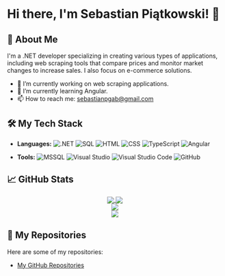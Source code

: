 # Hi there, I'm Sebastian Piątkowski! 👋

## 🚀 About Me
I'm a .NET developer specializing in creating various types of applications, including web scraping tools that compare prices and monitor market changes to increase sales. I also focus on e-commerce solutions.

- 🔭 I’m currently working on web scraping applications.
- 🌱 I’m currently learning Angular.
- 📫 How to reach me: sebastianpgab@gmail.com

## 🛠 My Tech Stack
- **Languages:** 
  ![.NET](https://img.shields.io/badge/.NET-512BD4?style=for-the-badge&logo=.net&logoColor=white)
  ![SQL](https://img.shields.io/badge/SQL-4479A1?style=for-the-badge&logo=sql&logoColor=white)
  ![HTML](https://img.shields.io/badge/HTML-E34F26?style=for-the-badge&logo=html5&logoColor=white)
  ![CSS](https://img.shields.io/badge/CSS-1572B6?style=for-the-badge&logo=css3&logoColor=white)
  ![TypeScript](https://img.shields.io/badge/TypeScript-007ACC?style=for-the-badge&logo=typescript&logoColor=white)
  ![Angular](https://img.shields.io/badge/Angular-DD0031?style=for-the-badge&logo=angular&logoColor=white)

- **Tools:** 
  ![MSSQL](https://img.shields.io/badge/MSSQL-CC2927?style=for-the-badge&logo=microsoft-sql-server&logoColor=white)
  ![Visual Studio](https://img.shields.io/badge/Visual%20Studio-5C2D91?style=for-the-badge&logo=visual-studio&logoColor=white)
  ![Visual Studio Code](https://img.shields.io/badge/Visual%20Studio%20Code-0078d7?style=for-the-badge&logo=visual%20studio%20code&logoColor=white)
  ![GitHub](https://img.shields.io/badge/GitHub-181717?style=for-the-badge&logo=github&logoColor=white)

## 📈 GitHub Stats
<div align="center">
  <a href="https://github.com/sebastianpgab">
    <img align="center" src="https://github-readme-stats.vercel.app/api?username=sebastianpgab&show_icons=true&theme=radical" />
  </a>
  <a href="https://github.com/sebastianpgab">
    <img align="center" src="https://github-readme-stats.vercel.app/api/top-langs/?username=sebastianpgab&layout=compact&theme=radical" />
  </a>
</div>
<div align="center">
  <a href="https://github.com/sebastianpgab">
    <img align="center" src="https://github-readme-streak-stats.herokuapp.com/?user=sebastianpgab&theme=radical" />
  </a>
</div>
<div align="center">
  <a href="https://github.com/sebastianpgab">
    <img src="https://github-readme-activity-graph.cyclic.app/graph?username=sebastianpgab&theme=radical" />
  </a>
</div>

## 📂 My Repositories
Here are some of my repositories:
- [My GitHub Repositories](https://github.com/sebastianpgab?tab=repositories)
